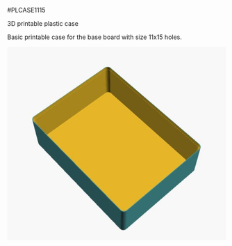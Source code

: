 <!--- PrjInfo ---> <!--- Please remove this line after manually editing --->
<!--- 00a56be08b96043df9e37d6aff7b6990 --->
<!--- Created:20170112-18:22: ---> 
<!--- Author:Mlab: ---> 
<!--- AuthorEmail:mlab@mlab.cz: ---> 
<!--- Tags:imported: ---> 
<!--- Ust:[End]: ---> 
<!--- Name:PLCASE1115: --->
#PLCASE1115 
<!--- LongName --->
3D printable plastic case
<!--- ELongName ---> 

<!--- Lead --->
Basic printable case for the base board with size 11x15 holes.
<!--- ELead ---> 

![LeadImg](PLCASE1115_Small.jpg) 


​
​
<!--- Description --->
<!--- EDescription --->
<!--- Content --->
<!--- EContent --->
            